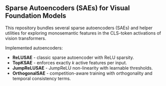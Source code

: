 ## Sparse Autoencoders (SAEs) for Visual Foundation Models

This repository bundles several sparse autoencoders (SAEs) and helper utilities for exploring monosemantic features in the CLS-token activations of vision transformers.

Implemented autoencoders:

* **ReLUSAE** - classic sparse autoencoder with ReLU sparsity.
* **TopKSAE** - enforces exactly *k* active features per input.
* **JumpReLUSAE** - JumpReLU non-linearity with learnable thresholds.
* **OrthogonalSAE** - competition-aware training with orthogonality and temporal consistency terms.
